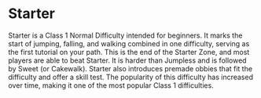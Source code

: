 # Starter

Starter is a Class 1 Normal Difficulty intended for beginners. It marks the start of jumping, falling, and walking combined in one difficulty, serving as the first tutorial on your path. This is the end of the Starter Zone, and most players are able to beat Starter. It is harder than Jumpless and is followed by Sweet (or Cakewalk). Starter also introduces premade obbies that fit the difficulty and offer a skill test. The popularity of this difficulty has increased over time, making it one of the most popular Class 1 difficulties.

